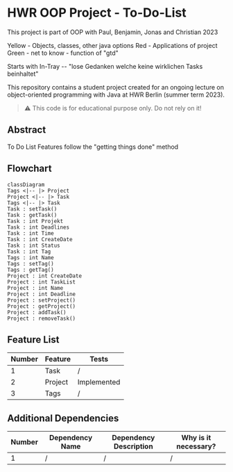 # HWR OOP Project - To-Do-List

This project is part of OOP with Paul, Benjamin, Jonas and Christian 2023

Yellow - Objects, classes, other java options
Red - Applications of project
Green - net to know - function of "gtd"

Starts with In-Tray -- "lose Gedanken welche keine wirklichen Tasks beinhaltet"


This repository contains a student project created for an ongoing lecture on object-oriented programming with Java at HWR Berlin (summer term 2023).

> :warning: This code is for educational purpose only. Do not rely on it!

## Abstract
To Do List
Features follow the "getting things done" method

[TODO]: # (Write a short description of your project.)
[TODO]: # (State most important features.)
[TODO]: # (State the most interesting problems you encountered during the project.)


## Flowchart

```mermaid
classDiagram
Tags <|-- |> Project
Project <|-- |> Task
Tags <|-- |> Task
Task : setTask()
Task : getTask()
Task : int Projekt
Task : int Deadlines
Task : int Time
Task : int CreateDate
Task : int Status
Task : int Tag
Tags : int Name
Tags : setTag()
Tags : getTag()
Project : int CreateDate
Project : int TaskList
Project : int Name
Project : int Deadline
Project : setProject()
Project : getProject()
Project : addTask()
Project : removeTask()
```
## Feature List

[TODO]: # (For each feature implemented, add a row to the table!)

| Number | Feature | Tests |
|--------|---------|-------|
| 1      | Task       | /     |
| 2      | Project | Implemented     |
| 3      | Tags    | /     |


## Additional Dependencies

[TODO]: # (For each additional dependency your project requires- Add an additional row to the table!)

| Number | Dependency Name | Dependency Description | Why is it necessary? |
|--------|-----------------|------------------------|----------------------|
| 1      | /               | /                      | /                    |
